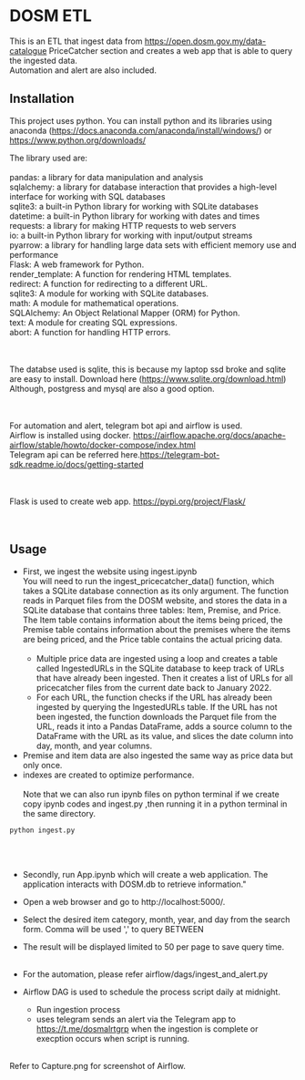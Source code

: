 # DOSM ETL
This is an ETL that ingest data from https://open.dosm.gov.my/data-catalogue PriceCatcher section and creates a web app that is able to query the ingested data.
<br/>Automation and alert are also included.


## Installation

This project uses python. You can install python and its libraries using anaconda (https://docs.anaconda.com/anaconda/install/windows/) or  https://www.python.org/downloads/ 

The library used are:<br/><br/>
pandas: a library for data manipulation and analysis<br/>
sqlalchemy: a library for database interaction that provides a high-level interface for working with SQL databases<br/>
sqlite3: a built-in Python library for working with SQLite databases<br/>
datetime: a built-in Python library for working with dates and times<br/>
requests: a library for making HTTP requests to web servers<br/>
io: a built-in Python library for working with input/output streams<br/>
pyarrow: a library for handling large data sets with efficient memory use and performance<br/>
Flask: A web framework for Python.<br/>
render_template: A function for rendering HTML templates.<br/>
redirect: A function for redirecting to a different URL.<br/>
sqlite3: A module for working with SQLite databases.<br/>
math: A module for mathematical operations.<br/>
SQLAlchemy: An Object Relational Mapper (ORM) for Python.<br/>
text: A module for creating SQL expressions.<br/>
abort: A function for handling HTTP errors.<br/><br/><br/>
 
The databse used is sqlite, this is because my laptop ssd broke and sqlite are easy to install. Download here (https://www.sqlite.org/download.html)
Although, postgress and mysql are also a good option.<br/><br/><br/>
 
For automation and alert, telegram bot api and airflow is used. <br/>
Airflow is installed using docker. https://airflow.apache.org/docs/apache-airflow/stable/howto/docker-compose/index.html<br/>
Telegram api can be referred here.https://telegram-bot-sdk.readme.io/docs/getting-started<br/><br/><br/>
 
Flask is used to create web app.   https://pypi.org/project/Flask/<br/><br/><br/>


## Usage

* First, we ingest the website using ingest.ipynb<br/>
You will need to run the ingest_pricecatcher_data() function, which takes a SQLite database connection as its only argument. The function reads in Parquet files from the DOSM website, and stores the data in a SQLite database that contains three tables: Item, Premise, and Price. The Item table contains information about the items being priced, the Premise table contains information about the premises where the items are being priced, and the Price table contains the actual pricing data.<br/><br/>
  * Multiple price data are ingested using a  loop and  creates a table called IngestedURLs in the SQLite database to keep track of URLs that have already been ingested. Then it creates a list of URLs for all pricecatcher files from the current date back to January 2022.<br/>
  * For each URL, the function checks if the URL has already been ingested by querying the IngestedURLs table. If the URL has not been ingested, the function downloads     the Parquet file from the URL, reads it into a Pandas DataFrame, adds a source column to the DataFrame with the URL as its value, and slices the date column into       day, month, and year columns.<br/>
* Premise and item data are also ingested the same way as price data but only once.
* indexes are created to optimize performance.<br/><br/>
Note that we can also run ipynb files on python terminal if we create copy ipynb codes and ingest.py ,then running it in a python terminal in the same directory.<br/>
```python
python ingest.py
```
<br/><br/>  
* Secondly, run App.ipynb which will create a web application. The application interacts with DOSM.db to retrieve information."<br/>
* Open a web browser and go to http://localhost:5000/.
* Select the desired item category, month, year, and day from the search form. Comma will be used ',' to query BETWEEN
* The result will be displayed limited to 50 per page to save query time.<br/><br/>


* For the automation, please refer airflow/dags/ingest_and_alert.py<br/>
* Airflow DAG is used to schedule the process script daily at midnight.<br/> 
  * Run ingestion process 
  *  uses telegram sends an alert via the Telegram app to https://t.me/dosmalrtgrp when the ingestion is complete or execption occurs when script is running.
<br/> 
Refer to Capture.png for screenshot of Airflow.<br/>




 
   


   
